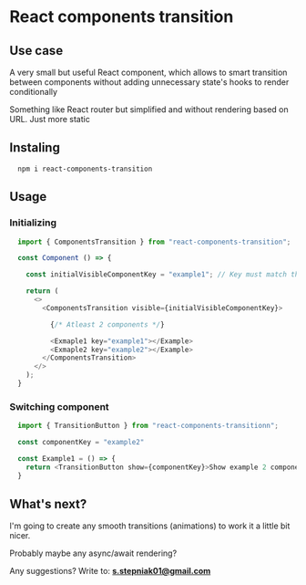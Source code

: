 # React components transition

## Use case

A very small but useful React component, which allows to smart transition between components without adding unnecessary state's hooks to render conditionally

Something like React router but simplified and without rendering based on URL. Just more static

## Instaling

```npm
  npm i react-components-transition
```

## Usage

### Initializing

```JavaScript
  import { ComponentsTransition } from "react-components-transition";

  const Component () => {

    const initialVisibleComponentKey = "example1"; // Key must match the given key in component props

    return (
      <>
        <ComponentsTransition visible={initialVisibleComponentKey}>

          {/* Atleast 2 components */}

          <Exmaple1 key="example1"></Example>
          <Exmaple2 key="example2"></Example>
        </ComponentsTransition>
      </>
    );
  }
```

### Switching component

```JavaScript
  import { TransitionButton } from "react-components-transitionn";

  const componentKey = "example2"

  const Example1 = () => {
    return <TransitionButton show={componentKey}>Show example 2 component</TransitionButton>
  }
```

## What's next?

I'm going to create any smooth transitions (animations) to work it a little bit nicer.

Probably maybe any async/await rendering?

Any suggestions? Write to: **s.stepniak01@gmail.com**

